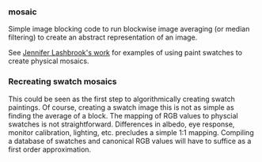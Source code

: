 ### mosaic

Simple image blocking code to run blockwise image averaging (or median filtering) to create an abstract representation of an image.

See [Jennifer Lashbrook's work](http://www.jenniferlashbrook.com/Portfolio.html) for examples of using paint swatches to create physical mosaics.

### Recreating swatch mosaics
This could be seen as the first step to algorithmically creating swatch paintings. Of course, creating a swatch image this is not as simple as finding the average of a block. The mapping of RGB values to physcial swatches is not straightforward. Differences in albedo, eye response, monitor calibration, lighting, etc. precludes a simple 1:1 mapping. Compiling a database of swatches and canonical RGB values will have to suffice as a first order approximation.